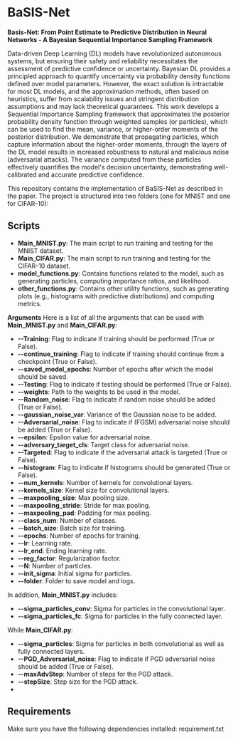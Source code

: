 # BaSIS-Net
**Basis-Net: From Point Estimate to Predictive Distribution in Neural Networks - A Bayesian Sequential Importance Sampling Framework**

Data-driven Deep Learning (DL) models have revolutionized autonomous systems, but ensuring their safety and reliability necessitates the assessment of predictive confidence or uncertainty. Bayesian DL provides a principled approach to quantify uncertainty via probability density functions defined over model parameters. However, the exact solution is intractable for most DL models, and the approximation methods, often based on heuristics, suffer from scalability issues and stringent distribution assumptions and may lack theoretical guarantees. This work develops a Sequential Importance Sampling framework that approximates the posterior probability density function through weighted samples (or particles), which can be used to find the mean, variance, or higher-order moments of the posterior distribution. We demonstrate that propagating particles, which capture information about the higher-order moments, through the layers of the DL model results in increased robustness to natural and malicious noise (adversarial attacks). The variance computed from these particles effectively quantifies the model's decision uncertainty, demonstrating well-calibrated and accurate predictive confidence.

This repository contains the implementation of BaSIS-Net as described in the paper. 
The project is structured into two folders (one for MNIST and one for CIFAR-10):

## Scripts

- **Main_MNIST.py**: The main script to run training and testing for the MNIST dataset.
- **Main_CIFAR.py**: The main script to run training and testing for the CIFAR-10 dataset.
- **model_functions.py**: Contains functions related to the model, such as generating particles, computing importance ratios, and likelihood.
- **other_functions.py**: Contains other utility functions, such as generating plots (e.g., histograms with predictive distributions) and computing metrics.

**Arguments**
Here is a list of all the arguments that can be used with **Main_MNIST.py** and **Main_CIFAR.py**:

- **--Training**: Flag to indicate if training should be performed (True or False).
- **--continue_training**: Flag to indicate if training should continue from a checkpoint (True or False).
- **--saved_model_epochs**: Number of epochs after which the model should be saved.
- **--Testing**: Flag to indicate if testing should be performed (True or False).
- **--weights**: Path to the weights to be used in the model.
- **--Random_noise**: Flag to indicate if random noise should be added (True or False).
- **--gaussian_noise_var**: Variance of the Gaussian noise to be added.
- **--Adversarial_noise**: Flag to indicate if (FGSM) adversarial noise should be added (True or False).
- **--epsilon**: Epsilon value for adversarial noise.
- **--adversary_target_cls**: Target class for adversarial noise.
- **--Targeted**: Flag to indicate if the adversarial attack is targeted (True or False).
- **--histogram**: Flag to indicate if histograms should be generated (True or False).
- **--num_kernels**: Number of kernels for convolutional layers.
- **--kernels_size**: Kernel size for convolutional layers.
- **--maxpooling_size**: Max pooling size.
- **--maxpooling_stride**: Stride for max pooling.
- **--maxpooling_pad**: Padding for max pooling.
- **--class_num**: Number of classes.
- **--batch_size**: Batch size for training.
- **--epochs**: Number of epochs for training.
- **--lr**: Learning rate.
- **--lr_end**: Ending learning rate.
- **--reg_factor**: Regularization factor.
- **--N**: Number of particles.
- **--init_sigma**: Initial sigma for particles.
- **--folder**: Folder to save model and logs.

In addition, **Main_MNIST.py** includes:

- **--sigma_particles_conv**: Sigma for particles in the convolutional layer.
- **--sigma_particles_fc**: Sigma for particles in the fully connected layer.

While **Main_CIFAR.py**:

- **--sigma_particles**: Sigma for particles in both convolutional as well as fully connected layers.
- **--PGD_Adversarial_noise**: Flag to indicate if PGD adversarial noise should be added (True or False).
- **--maxAdvStep**: Number of steps for the PGD attack.
- **--stepSize**: Step size for the PGD attack.
- 
## Requirements

Make sure you have the following dependencies installed:
requirement.txt






